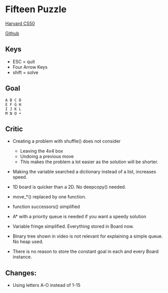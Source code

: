 # Fifteen Puzzle 

[Harvard CS50](https://www.youtube.com/watch?v=XAisU3eJ9Nw)

[Github](https://github.com/coderigo17/game_of_fifteen)

## Keys

* ESC = quit
* Four Arrow Keys 
* shift = solve

## Goal

    A B C D
    E F G H
    I J K L 
    M N O •
    
## Critic

* Creating a problem with shuffle() does not consider
  * Leaving the 4x4 box
  * Undoing a previous move
  * This makes the problem a lot easier as the solution will be shorter.
  
* Making the variable searched a dictionary instead of a list, increases speed.

* 1D board is quicker than a 2D. No deepcopy() needed.

* move_*() replaced by one function.

* function successors() simplified

* A* with a priority queue is needed if you want a speedy solution

* Variable fringe simplified. Everything stored in Board now.

* Binary tree shown in video is not relevant for explaining a simple queue. No heap used.

* There is no reason to store the constant goal in each and every Board instance.

## Changes:

* Using letters A-O instead of 1-15

